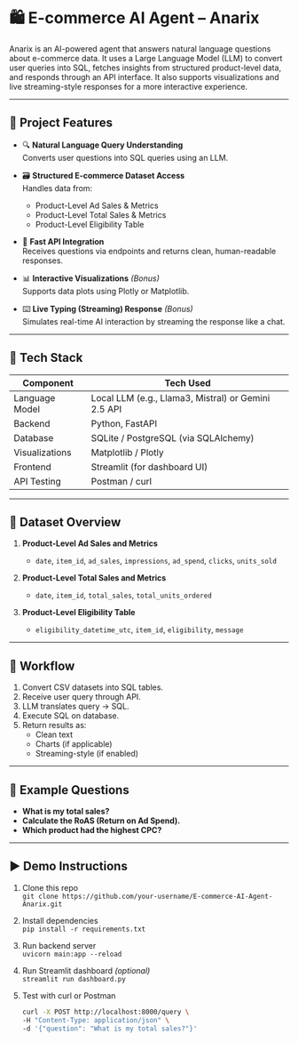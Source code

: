 # 🛍️ E-commerce AI Agent – Anarix

Anarix is an AI-powered agent that answers natural language questions about e-commerce data. It uses a Large Language Model (LLM) to convert user queries into SQL, fetches insights from structured product-level data, and responds through an API interface. It also supports visualizations and live streaming-style responses for a more interactive experience.

---

## 🚀 Project Features

- 🔍 **Natural Language Query Understanding**  
  Converts user questions into SQL queries using an LLM.

- 🗃️ **Structured E-commerce Dataset Access**  
  Handles data from:
  - Product-Level Ad Sales & Metrics
  - Product-Level Total Sales & Metrics
  - Product-Level Eligibility Table

- 📡 **Fast API Integration**  
  Receives questions via endpoints and returns clean, human-readable responses.

- 📊 **Interactive Visualizations** *(Bonus)*  
  Supports data plots using Plotly or Matplotlib.

- ⌨️ **Live Typing (Streaming) Response** *(Bonus)*  
  Simulates real-time AI interaction by streaming the response like a chat.

---

## 🧠 Tech Stack

| Component       | Tech Used                            |
|----------------|--------------------------------------|
| Language Model  | Local LLM (e.g., Llama3, Mistral) or Gemini 2.5 API |
| Backend         | Python, FastAPI                      |
| Database        | SQLite / PostgreSQL (via SQLAlchemy) |
| Visualizations  | Matplotlib / Plotly                  |
| Frontend        | Streamlit (for dashboard UI)         |
| API Testing     | Postman / curl                       |

---

## 📂 Dataset Overview

1. **Product-Level Ad Sales and Metrics**  
   - `date`, `item_id`, `ad_sales`, `impressions`, `ad_spend`, `clicks`, `units_sold`

2. **Product-Level Total Sales and Metrics**  
   - `date`, `item_id`, `total_sales`, `total_units_ordered`

3. **Product-Level Eligibility Table**  
   - `eligibility_datetime_utc`, `item_id`, `eligibility`, `message`

---

## 🔄 Workflow

1. Convert CSV datasets into SQL tables.
2. Receive user query through API.
3. LLM translates query → SQL.
4. Execute SQL on database.
5. Return results as:
   - Clean text
   - Charts (if applicable)
   - Streaming-style (if enabled)

---

## 📌 Example Questions

- **What is my total sales?**
- **Calculate the RoAS (Return on Ad Spend).**
- **Which product had the highest CPC?**

---

## ▶️ Demo Instructions

1. Clone this repo  
   `git clone https://github.com/your-username/E-commerce-AI-Agent-Anarix.git`

2. Install dependencies  
   `pip install -r requirements.txt`

3. Run backend server  
   `uvicorn main:app --reload`

4. Run Streamlit dashboard *(optional)*  
   `streamlit run dashboard.py`

5. Test with curl or Postman  
   ```bash
   curl -X POST http://localhost:8000/query \
   -H "Content-Type: application/json" \
   -d '{"question": "What is my total sales?"}'
